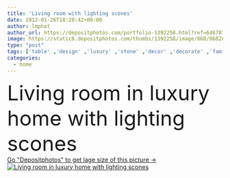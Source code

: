 ```yaml
---
title: 'Living room with lighting scones'
date: 2012-01-26T18:20:42+00:00
author: lmphot
author_url: https://depositphotos.com/portfolio-1392258.html?ref=64678756
image: https://static8.depositphotos.com/thumbs/1392258/image/868/8682800/api_thumb_450.jpg?forcejpeg=true
type: "post"
tags: ['table' ,'design' ,'luxury' ,'stone' ,'decor' ,'decorate' ,'family' ,'chair' ,'carpet' ,'leather' ,'modern' ,'architecture' ,'estate' ,'house' ,'window' ,'real' ,'interior' ,'dwelling' ,'home' ,'elegant' ,'fingers' ,'with' ,'furniture' ,'room' ,'wood' ,'hardwood' ,'floor' ,'suburban' ,'in' ,'fabric' ,'living' ,'lighting' ,'residence' ,'residential' ,'sofa' ,'couch' ,'ottoman' ,'fireplace' ,'marble' ,'suburbs' ,'furnishings' ,'des' ,'ladies' ,'upscale' ,'del' ,'fixtures' ,'scones' ,'hogar' ,'Living Room' ,'interni' ]
categories: 
  - home
---
```

<div aling="center">
            <font size="60"> Living room in luxury home with lighting scones</font>   
</div>
<div>
    <a href='https://static8.depositphotos.com/thumbs/1392258/image/868/8682800/api_thumb_450.jpg?forcejpeg=true?ref=64678756' target=_blank > Go "Depositphotos" to get lage size of this picture ->
        <img href='https://static8.depositphotos.com/thumbs/1392258/image/868/8682800/api_thumb_450.jpg?forcejpeg=true?ref=64678756' src='https://static8.depositphotos.com/1392258/868/i/950/depositphotos_8682800-stock-photo-living-room-with-lighting-scones.jpg?forcejpeg=true' alt='Living room in luxury home with lighting scones' >
    </a>
</div>
